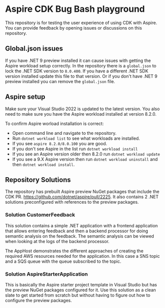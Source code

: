 # Aspire CDK Bug Bash playground

This repository is for testing the user experience of using CDK with Aspire. You can provide feedback by opening issues or discussions on this repository.

## Global.json issues

If you have .NET 9 preview installed it can cause issues with getting the Aspire workload setup correctly. In the repository there is a `global.json` to lock the .NET SDK version to `8.0.400`. If you have a different .NET SDK version installed update this file to that version. Or if you don't have .NET 9 preview installed you can remove the `global.json` file.

## Aspire setup

Make sure your Visual Studio 2022 is updated to the latest version. You also need to make sure you have the Aspire workload installed at version 8.2.0.

To confirm Aspire worload installation is correct:
* Open command line and navigate to the repository.
* Run `dotnet workload list` to see what workloads are installed.
* If you see `aspire 8.2.0/8.0.100` you are good.
* If you don't see Aspire in the list run `dotnet workload install`
* If you see an Aspire version older then 8.2.0 run `dotnet workload update`
* If you see a 9.X Aspire version then run `dotnet workload uninstall` and then `dotnet workload install`. 

## Repository Solutions

The repository has prebuilt Aspire preview NuGet packages that include the CDK PR. https://github.com/dotnet/aspire/pull/2225. It also contains 2 .NET solutions preconfigured with references to the preview packages.

### Solution CustomerFeedback

This solution contains a simple .NET application with a frontend application that allows entering feedback and then a backend processor for doing semantic analysis on the feedback. The semantic analysis can be viewed when looking at the logs of the backend processor.

The AppHost demonstrates the different approaches of creating the required AWS resources needed for the application. In this case a SNS topic and a SQS queue with the queue subscribed to the topic.

### Solution AspireStarterApplication

This is basically the Aspire starter project template in Visual Studio but has the preview NuGet packages configured for it. Use this solution as a clean slate to get started from scratch but without having to figure out how to configure the preview packages.

